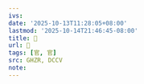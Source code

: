```yaml
---
ivs:
date: '2025-10-13T11:28:05+08:00'
lastmod: '2025-10-14T21:46:45-08:00'
title: 󰛙
url: 󰛙
tags: [官, 官]
src: GHZR, DCCV
note:
---
```

